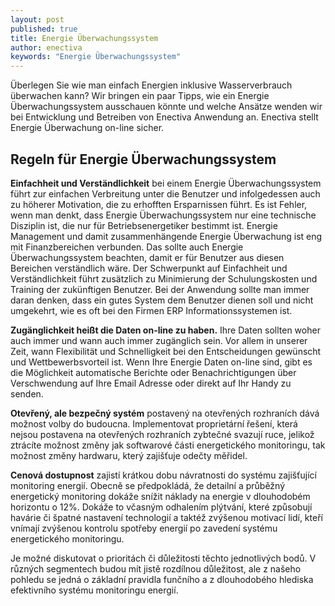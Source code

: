 ```yaml
---
layout: post
published: true
title: Energie Überwachungssystem
author: enectiva
keywords: "Energie Überwachungssystem"
---
```



Überlegen Sie wie man einfach Energien inklusive Wasserverbrauch überwachen kann? Wir bringen ein paar Tipps, wie ein Energie Überwachungssystem ausschauen könnte und welche Ansätze wenden wir bei Entwicklung und Betreiben von Enectiva Anwendung an. Enectiva stellt Energie Überwachung on-line sicher.
## Regeln für Energie Überwachungssystem
**Einfachheit und Verständlichkeit** bei einem Energie Überwachungssystem führt zur einfachen Verbreitung unter die Benutzer und infolgedessen auch zu höherer Motivation, die zu erhofften Ersparnissen führt. Es ist Fehler, wenn man denkt, dass Energie Überwachungssystem nur eine technische Disziplin ist, die nur für Betriebsenergetiker bestimmt ist. Energie Management und damit zusammenhängende Energie Überwachung ist eng mit Finanzbereichen verbunden. Das sollte auch Energie Überwachungssystem beachten, damit er für Benutzer aus diesen Bereichen verständlich wäre. Der Schwerpunkt auf Einfachheit und Verständlichkeit führt zusätzlich zu Minimierung der Schulungskosten und Training der zukünftigen Benutzer. Bei der Anwendung sollte man immer daran denken, dass ein gutes System dem Benutzer dienen soll und nicht umgekehrt, wie es oft bei den Firmen ERP Informationssystemen ist.

**Zugänglichkeit heißt die Daten on-line zu haben.** Ihre Daten sollten woher auch immer und wann auch immer zugänglich sein. Vor allem in unserer Zeit, wann Flexibilität und Schnelligkeit bei den Entscheidungen gewünscht und Wettbewerbsvorteil ist. Wenn Ihre Energie Daten on-line sind, gibt es die Möglichkeit automatische Berichte oder Benachrichtigungen über Verschwendung auf Ihre Email Adresse oder direkt auf Ihr Handy zu senden. 

**Otevřený, ale bezpečný systém** postavený na otevřených rozhraních dává možnost volby do budoucna. Implementovat proprietární řešení, která nejsou postavena na otevřených rozhraních zybtečné svazují ruce, jelikož ztrácíte možnost změny jak softwarové části energetického monitoringu, tak možnost změny hardwaru, který zajišťuje odečty měřidel.

**Cenová dostupnost** zajistí krátkou dobu návratnosti do systému zajišťující monitoring energií. Obecně se předpokládá, že detailní a průběžný energetický monitoring dokáže snížit náklady na energie v dlouhodobém horizontu o 12%. Dokáže to včasným odhalením plýtvání, které způsobují havárie či špatné nastavení technologií a taktéž zvýšenou motivací lidí, kteří vnímají zvýšenou kontrolu spotřeby energií po zavedení systému energetického monitoringu.

Je možné diskutovat o prioritách či důležitosti těchto jednotlivých bodů. V různých segmentech budou mít jistě rozdílnou důležitost, ale z našeho pohledu se jedná o základní pravidla funčního a z dlouhodobého hlediska efektivního systému monitoringu energií.



